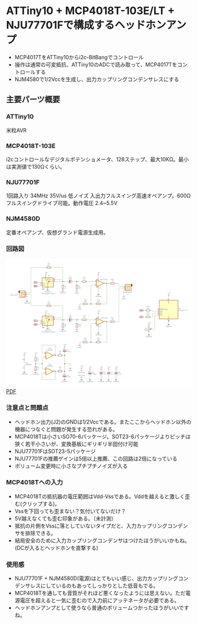 # ATTiny10 + MCP4018T-103E/LT + NJU77701Fで構成するヘッドホンアンプ

* MCP4017TをATTiny10からi2c-BitBangでコントロール
* 操作は通常の可変抵抗、ATTiny10のADCで読み取って、MCP4017Tをコントロールする
* NJM4580で1/2Vccを生成し、出力カップリングコンデンサレスにする

## 主要パーツ概要

### ATTiny10

米粒AVR

### MCP4018T-103E

i2cコントロールなデジタルポテンショメータ、128ステップ、最大10KΩ。最小は実測値で130Ωくらい。

### NJU77701F

1回路入り 34MHz 35V/us 低ノイズ 入出力フルスイング高速オペアンプ。600Ωフルスイングドライブ可能。動作電圧 2.4~5.5V

### NJM4580D

定番オペアンプ、仮想グランド電源生成用。

### 回路図

![schematics](schematics/schematics.png) [PDF](schematics/schematics.pdf)

### 注意点と問題点

* ヘッドホン出力(J2)のGNDは1/2Vccである。またここからヘッドホン以外の機器につなぐと問題が発生する恐れがある。
* MCP4018Tは小さいSO70-6パッケージ。SOT23-6パッケージよりピッチは狭く若干小さいが、変換基板にギリギリ半田付け可能
* NJU77701FはSOT23-5パッケージ
* NJU77701Fの推薦ゲインは5倍以上推薦、この回路は2倍になっている
* ボリューム変更時に小さなプチプチノイズが入る

### MCP4018Tへの入力

* MCP4018Tの抵抗器の電圧範囲はVdd-Vssである。Vddを越えると激しく歪む(クリップする)。
* Vssを下回っても歪まない？気付いてないだけ？
* 5V越えなくても歪む印象がある。（未計測）
* 抵抗の片側をVssに落としていないタイプだと、入力カップリングコンデンサを排除できる。
* 結局安全のために入力カップリングコンデンサはつけたほうがいいかもね。(DCが入るとヘッドホンを直撃する)

### 使用感

* NJU77701F + NJM4580D(電源)はとてもいい感じ、出力カップリングコンデンサレスにしているのもあってしっかりとした低音もでる。
* MCP4018Tを通しても音質がそれほど悪くなったようには思えない。ただ電源電圧を超えると一気に歪むので入力前にアッテネータが必要である。
* ヘッドホンアンプとして使うなら普通のボリュームつかったほうがいいですね。

